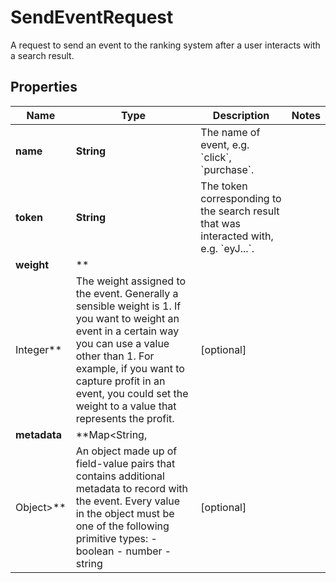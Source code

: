 # SendEventRequest

A request to send an event to the ranking system after a user interacts with a search result.

## Properties

Name | Type | Description | Notes
------------ | ------------- | ------------- | -------------
**name** | **String** | The name of event, e.g. &#x60;click&#x60;, &#x60;purchase&#x60;. |
**token** | **String** | The token corresponding to the search result that was interacted with, e.g. &#x60;eyJ...&#x60;. |
**weight** | **
Integer** | The weight assigned to the event. Generally a sensible weight is 1. If you want to weight an event in a certain way you can use a value other than 1. For example, if you want to capture profit in an event, you could set the weight to a value that represents the profit. |  [optional]
**metadata** | **Map&lt;String,
Object&gt;** | An object made up of field-value pairs that contains additional metadata to record with the event. Every value in the object must be one of the following primitive types:  - boolean - number - string |  [optional]



